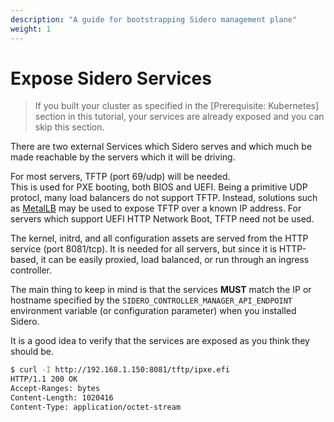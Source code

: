 ```yaml
---
description: "A guide for bootstrapping Sidero management plane"
weight: 1
---
```


# Expose Sidero Services

> If you built your cluster as specified in the [Prerequisite: Kubernetes] section in this tutorial, your services are already exposed and you can skip this section.

There are two external Services which Sidero serves and which much be made
reachable by the servers which it will be driving.

For most servers, TFTP (port 69/udp) will be needed.\
This is used for PXE booting, both BIOS and UEFI.
Being a primitive UDP protocl, many load balancers do not support TFTP.
Instead, solutions such as [MetalLB](https://metallb.universe.tf) may be used to expose TFTP over a known IP address.
For servers which support UEFI HTTP Network Boot, TFTP need not be used.

The kernel, initrd, and all configuration assets are served from the HTTP service
(port 8081/tcp).
It is needed for all servers, but since it is HTTP-based, it
can be easily proxied, load balanced, or run through an ingress controller.

The main thing to keep in mind is that the services **MUST** match the IP or
hostname specified by the `SIDERO_CONTROLLER_MANAGER_API_ENDPOINT` environment
variable (or configuration parameter) when you installed Sidero.

It is a good idea to verify that the services are exposed as you think they
should be.

```bash
$ curl -I http://192.168.1.150:8081/tftp/ipxe.efi
HTTP/1.1 200 OK
Accept-Ranges: bytes
Content-Length: 1020416
Content-Type: application/octet-stream
```

